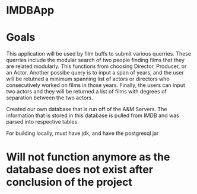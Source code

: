 # IMDBApp

# Goals
This application will be used by film buffs to submit various querries. These querries include the modular search of two people finding films that they are related modularly. This functions from choosing Director, Producer, or an Actor. Another possibe query is to input a span of years, and the user will be retutned a minimum spanning list of actors or directors who consecutively worked on films in those years. Finally, the users can input two actors and they will be returned a list of films with degrees of separation between the two actors.

Created our own database that is run off of the A&M Servers. The information that is stored in this database is pulled from IMDB and was parsed into respective tables. 

For building locally, must have jdk, and have the postgresql jar
# Will not function anymore as the database does not exist after conclusion of the project
